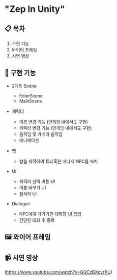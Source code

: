 # "Zep In Unity"


## 📋 목차
1. 구현 기능
2. 와이어 프레임
3. 시연 영상



## 📌 구현 기능
- 2개의 Scene
  - EnterScene
  - MainScene

- 캐릭터
  - 이름 변경 기능 (인게임 내에서도 구현)
  - 캐릭터 변경 기능 (인게임 내에서도 구현)
  - 움직임 및 카메라 움직임
  - 애니메이션

- 맵
  - 방을 제작하여 튜터혹은 매니저 NPC를 배치
  
- UI
  - 캐릭터 선택 버튼 UI
  - 이름 바꾸기 UI
  - 참석자 UI

- Dialogue
  - NPC에게 다가가면 대화창 UI 팝업
  - 간단한 대화 후 종료

  
## 🖼 와이어 프레임


## 📹 시연 영상
(https://www.youtube.com/watch?v=GQCzBXpyrXU)

